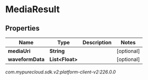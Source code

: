 # MediaResult


## Properties

| Name | Type | Description | Notes |
| ------------ | ------------- | ------------- | ------------- |
| **mediaUri** | **String** |  |  [optional] |
| **waveformData** | **List&lt;Float&gt;** |  |  [optional] |




_com.mypurecloud.sdk.v2:platform-client-v2:226.0.0_
